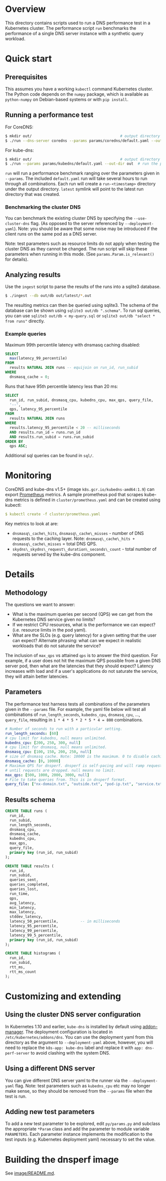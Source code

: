 # Overview

This directory contains scripts used to run a DNS performance test in a
Kubernetes cluster. The performance script `run` benchmarks the performance of a
single DNS server instance with a synthetic query workload.

# Quick start

## Prerequisites

This assumes you have a working `kubectl` command Kubernetes cluster.  The
Python code depends on the `numpy` package, which is available as `python-numpy`
on Debian-based systems or with `pip install`.

## Running a performance test

For CoreDNS:

``` sh
$ mkdir out/                                        # output directory
$ ./run --dns-server coredns --params params/coredns/default.yaml --out-dir out  # run the perf test
```

For kube-dns:

``` sh
$ mkdir out/                                        # output directory
$ ./run --params params/kubedns/default.yaml --out-dir out  # run the perf test
```


`run` will run a performance benchmark ranging over the parameters given in
`--params`. The included `default.yaml` run will take several hours to run
through all combinations. Each run will create a `run-<timestamp>` directory
under the output directory. `latest` symlink will point to the latest run
directory that was created.

### Benchmarking the cluster DNS

You can benchmark the existing cluster DNS by specifying the
`--use-cluster-dns` flag. (As opposed to the server referenced by
`--deployment-yaml`). Note: you should be aware that some noise may be
introduced if the client runs on the same pod as a DNS server.

Note: test parameters such as resource limits do not apply when testing the
cluster DNS as they cannot be changed. The run script will skip these
parameters when running in this mode. (See `params.Param.is_relevant()` for
details).

## Analyzing results

Use the `ingest` script to parse the results of the runs into a sqlite3
database.

```sh
$ ./ingest --db out/db out/latest/*.out
```

The resulting metrics can then be queried using sqlite3. The schema of the
database can be shown using `sqlite3 out/db ".schema"`. To run sql queries, you
can use `sqlite3 out/db < my-query.sql` or `sqlite3 out/db "select * from runs"`
directly.

### Example queries

Maximum 99th percentile latency with dnsmasq caching disabled:

```sql
SELECT
  max(latency_99_percentile)
FROM
  results NATURAL JOIN runs -- equijoin on run_id, run_subid
WHERE
  dnsmasq_cache = 0;
```

Runs that have 95th percentile latency less than 20 ms:

```sql
SELECT
  run_id, run_subid, dnsmasq_cpu, kubedns_cpu, max_qps, query_file,
  '--',
  qps, latency_95_percentile
FROM
  results NATURAL JOIN runs
WHERE
  results.latency_95_percentile < 20 -- milliseconds
  AND results.run_id = runs.run_id
  AND results.run_subid = runs.run_subid
ORDER BY
  qps ASC;
```

Additional sql queries can be found in `sql/`.

# Monitoring

CoreDNS and kube-dns v1.5+ (image `k8s.gcr.io/kubedns-amd64:1.9`)
 can export [Prometheus](http://prometheus.io) metrics. A sample
prometheus pod that scrapes kube-dns metrics is defined in
`cluster/prometheus.yaml` and can be created using kubectl:

```yaml
$ kubectl create -f cluster/prometheus.yaml
```

Key metrics to look at are:

* `dnsmasq\_cache\_hits`, `dnsmasq\_cache\_misses` - number of DNS requests to the
  caching layer. Note: `dnsmasq\_cache\_hits + dnsmasq\_cache\_misses` = total DNS
  QPS.
* `skydns\_skydns\_request\_duration\_seconds\_count` - total number of requests
  served by the kube-dns component.

# Details

## Methodology

The questions we want to answer:

* What is the maximum queries per second (QPS) we can get from the Kubernetes
  DNS service given no limits?
* If we restrict CPU resources, what is the performance we can expect?
  (i.e. resource limits in the pod yaml).
* What are the SLOs (e.g. query latency) for a given setting that the
  user can expect? Alternate phrasing: what can we expect in realistic
  workloads that do not saturate the service?

The inclusion of `max_qps` vs attained `qps` is to answer the third question.
For example, if a user does not hit the maximum QPS possible from a given DNS
server pod, then what are the latencies that they should expect? Latency
increases with load and if a user's applications do not saturate the service,
they will attain better latencies.

## Parameters

The performance test harness tests all combinations of the parameters given in
the `--params` file. For example, the yaml file below will test all
combinations of `run_length_seconds`, `kubedns_cpu`, `dnsmasq_cpu`, ...,
`query_file`, resulting in `1 * 4 * 5 * 2 * 5 * 4 = 800` combinations.

``` yaml
# Number of seconds to run with a particular setting.
run_length_seconds: [60]
# cpu limit for kubedns, null means unlimited.
kubedns_cpu: [200, 250, 300, null]
# cpu limit for dnsmasq, null means unlimited.
dnsmasq_cpu: [100, 150, 200, 250, null]
# size of dnsmasq cache. Note: 10000 is the maximum. 0 to disable caching.
dnsmasq_cache: [0, 10000]
# Maximum QPS for dnsperf. dnsperf is self-pacing and will ramp request rate
# until requests are dropped. null means no limit.
max_qps: [500, 1000, 2000, 3000, null]
# File to take queries from. This is in dnsperf format.
query_file: ["nx-domain.txt", "outside.txt", "pod-ip.txt", "service.txt"]
```

## Results schema

``` sql
CREATE TABLE runs (
  run_id,
  run_subid,
  run_length_seconds,
  dnsmasq_cpu,
  dnsmasq_cache,
  kubedns_cpu,
  max_qps,
  query_file,
  primary key (run_id, run_subid)
);

CREATE TABLE results (
  run_id,
  run_subid,
  queries_sent,
  queries_completed,
  queries_lost,
  run_time,
  qps,
  avg_latency,
  min_latency,
  max_latency,
  stddev_latency,
  latency_50_percentile,          -- in milliseconds
  latency_95_percentile,
  latency_99_percentile,
  latency_99_5_percentile,
  primary key (run_id, run_subid)
);

CREATE TABLE histograms (
  run_id,
  run_subid,
  rtt_ms,
  rtt_ms_count
);
```

# Customizing and extending

## Using the cluster DNS server configuration

In Kubernetes 1.10 and earlier, `kube-dns` is installed by default using
[addon-manager](https://github.com/kubernetes/kubernetes/tree/master/cluster/addons).
The deployment configuration is located in `/etc/kubernetes/addons/dns`. You can
use the deployment yaml from this directory as the argument to
`--deployment-yaml` above, however, you will need to replace the `k8s-app:
kube-dns` label and replace it with `app: dns-perf-server` to avoid
clashing with the system DNS.

## Using a different DNS server

You can give different DNS server yaml to the runner via the `--deployment-yaml`
flag. Note: test parameters such as `kubedns_cpu` etc may no longer make sense,
so they should be removed from the `--params` file when the test is run.

## Adding new test parameters

To add a new test parameter to be explored, edit `py/params.py` and subclass the
appropriate `*Param` class and add the parameter to module variable
`PARAMETERS`. Each parameter instance implements the modification to the test
inputs (e.g. Kubernetes deployment yaml) necessary to set the value.

# Building the dnsperf image

See [image/README.md](image/README.md).
